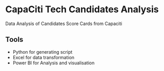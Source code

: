 # CapaCiti Tech Candidates Analysis
Data Analysis of Candidates Score Cards from Capaciti

## Tools
- Python for generating script
- Excel for data transformation
- Power BI for Analysis and visualisation
